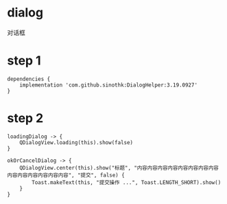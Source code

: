 # dialog
对话框

# step 1
    dependencies {
        implementation 'com.github.sinothk:DialogHelper:3.19.0927'
    }
    
# step 2
    loadingDialog -> {
        QDialogView.loading(this).show(false)
    }

    okOrCancelDialog -> {
        QDialogView.center(this).show("标题", "内容内容内容内容内容内容内容内容内容内容内容内容内容内容", "提交", false) {
            Toast.makeText(this, "提交操作 ...", Toast.LENGTH_SHORT).show()
        }
    }
